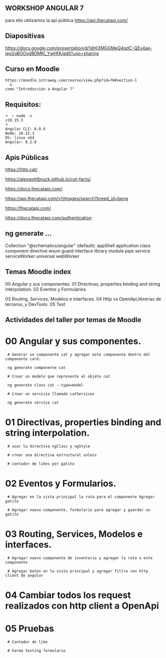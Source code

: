 ## WORKSHOP ANGULAR 7

para ello utilizamos la api pública
https://api.thecatapi.com/

## Diapositivas

https://docs.google.com/presentation/d/1dHI3MGGMeQ4qdC-QEs4ae-jeg2qBOOvd8DMKl_YwHfA/edit?usp=sharing

## Curso en Moodle

    https://moodle.intraway.com/course/view.php?id=76#section-1
      o 
    como "Introducción a Angular 7"

## Requisitos: 

```
➜  ~ node -v
v10.15.3
➜  
Angular CLI: 8.0.6
Node: 10.15.3
OS: linux x64
Angular: 8.2.0
```

## Apis Públicas

https://http.cat/

https://alexwohlbruck.github.io/cat-facts/

https://docs.thecatapi.com/

https://api.thecatapi.com/v1/images/search?breed_id=beng

https://thecatapi.com/

https://docs.thecatapi.com/authentication


## ng generate ... 
  Collection "@schematics/angular" (default):
    appShell
    application
    class
    component
    directive
    enum
    guard
    interface
    library
    module
    pipe
    service
    serviceWorker
    universal
    webWorker



## Temas Moodle index 
 00 Angular y sus componentes.
 01 Directivas, properties binding and string interpolation.
 02 Eventos y Formularios.

 03 Routing, Services, Modelos e interfaces.
 04 Http vs OpenApi,librerías de terceros, y DevTools.
 05 Test

## Actividades del taller por temas de Moodle

 # 00 Angular y sus componentes.
     # Generar un componente cat y agregar este componente dentro del componente card.
 
     ng generate componente cat

     # Crear un modelo que represente al objeto cat

     ng generate class cat --type=model

     # Crear un servicio llamado catServices

     ng generate service cat

 # 01 Directivas, properties binding and string interpolation. 

     # usar la directiva ngClass y ngStyle

     # crear una directiva estructural unless 

     # contador de likes por gatito

 # 02 Eventos y Formularios.

     # Agregar en la vista principal la ruta para el componente Agregar gatito

     # Agregar nuevo componente, formulario para agregar y guardar un gatito

 # 03 Routing, Services, Modelos e interfaces. 

     # Agregar nuevo componente de inventario y agregar la ruta a este componente

     # Agregar boton en la vista principal y agregar filtro con http client de angular

 # 04 Cambiar todos los request realizados con http client a OpenApi 

 # 05 Pruebas 

     # Contador de like

     # karma testing formulario
